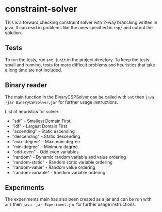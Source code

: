 # constraint-solver
This is a forward checking constraint solver with 2-way branching written in java. It can read in problems like the ones specified in `csp/` and output the solution.

## Tests
To run the tests, run `ant junit` in the project directory. To keep the tests small and running, tests for more difficult problems and heuristics that take a long time are not included. 

## Binary reader
The main function in the BinaryCSPSolver can be called with `ant` then `java -jar BinaryCSPSolver.jar` for further usage instructions.

List of heuristics for solver:
- "sdf" - Smallest Domain First
- "ldf" - Largest Domain First
- "ascending" - Static ascending
- "descending" - Static descending
- "max-degree" - Maximum degree
- "min-degree" - Minimum degree
- "odd-even" - Odd even variables
- "random" - Dynamic random variable and value ordering
- "random-static" - Random static variable ordering
- "random-value" - Random value ordering
- "random-variable" - Random variable ordering

## Experiments
The experiments main has also been created as a jar and can be run with `ant` then `java -jar Experiment.jar` for further usage instructions.

